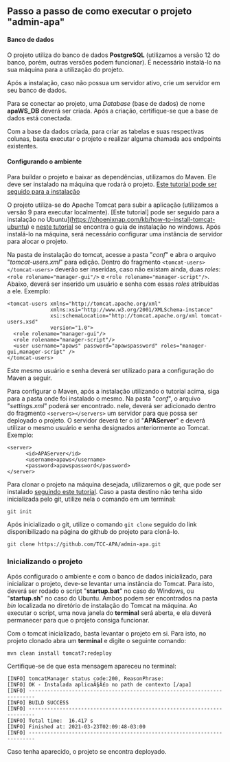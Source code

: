 ## Passo a passo de como executar o projeto "admin-apa"

#### Banco de dados

O projeto utiliza do banco de dados **PostgreSQL** (utilizamos a versão 12 do banco, porém, outras versões podem funcionar). É necessário instalá-lo na sua máquina para a utilização do projeto.

Após a instalação, caso não possua um servidor ativo, crie um servidor em seu banco de dados.

Para se conectar ao projeto, uma *Database* (base de dados) de nome **apaWS_DB** deverá ser criada. Após a criação, certifique-se que a base de dados está conectada.

Com a base da dados criada, para criar as tabelas e suas respectivas colunas, basta executar o projeto e realizar alguma chamada aos endpoints existentes.

#### Configurando o ambiente

Para buildar o projeto e baixar as dependências, utilizamos do Maven. Ele deve ser instalado na máquina que rodará o projeto. [Este tutorial pode ser seguido para a instalação](https://maven.apache.org/install.html)

O projeto utiliza-se do Apache Tomcat para subir a aplicação (utilizamos a versão 9 para executar localmente). [Este tutorial] pode ser seguido para a instalação no Ubuntu](https://phoenixnap.com/kb/how-to-install-tomcat-ubuntu) e [neste tutorial](https://www.liquidweb.com/kb/installing-tomcat-9-on-windows/) se encontra o guia de instalação no windows. Após instalá-lo na máquina, será necessário configurar uma instância de servidor para alocar o projeto. 

Na pasta de instalação do tomcat, acesse a pasta "*conf*" e abra o arquivo "*tomcat-users.xml*" para edição. Dentro do fragmento `<tomcat-users></tomcat-users>` deverão ser inseridas, caso não existam ainda, duas *roles*: 
`<role rolename="manager-gui"/>` e  `<role rolename="manager-script"/>`. Abaixo, deverá ser inserido um usuário e senha com essas *roles* atribuídas a ele. Exemplo:

```
<tomcat-users xmlns="http://tomcat.apache.org/xml"
              xmlns:xsi="http://www.w3.org/2001/XMLSchema-instance"
              xsi:schemaLocation="http://tomcat.apache.org/xml tomcat-users.xsd"
              version="1.0">
  <role rolename="manager-gui"/>
  <role rolename="manager-script"/>
  <user username="apaws" password="apawspassword" roles="manager-gui,manager-script" />
</tomcat-users>
```
Este mesmo usuário e senha deverá ser utilizado para a configuração do Maven a seguir.

Para configurar o Maven, após a instalação utilizando o tutorial acima, siga para a pasta onde foi instalado o mesmo. Na pasta "*conf*", o arquivo "*settings.xml*" poderá ser encontrado. nele, deverá ser adicionado dentro do fragmento `<servers></servers>` um servidor para que possa ser deployado o projeto. O servidor deverá ter o id "**APAServer**" e deverá utilizar o mesmo usuário e senha designados anteriormente ao Tomcat. Exemplo: 
```
<server>
      <id>APAServer</id>
      <username>apaws</username>
      <password>apawspassword</password>
</server>
```

Para clonar o projeto na máquina desejada, utilizaremos o git, que pode ser instalado [seguindo este tutorial](https://git-scm.com/book/pt-br/v2/Come%C3%A7ando-Instalando-o-Git). Caso a pasta destino não tenha sido inicializada pelo git, utilize nela o comando em um terminal:

`git init`

Após inicializado o git, utilize o comando `git clone` seguido do link disponibilizado na página do github do projeto para cloná-lo.

`git clone https://github.com/TCC-APA/admin-apa.git`

### Inicializando o projeto

Após configurado o ambiente e com o banco de dados inicializado, para inicializar o projeto, deve-se levantar uma instância do Tomcat. Para isto, deverá ser rodado o script "**startup.bat**" no caso do Windows, ou "**startup.sh**" no caso do Ubuntu. Ambos podem ser encontrados na pasta *bin* localizada no diretório de instalação do Tomcat na máquina. Ao executar o script, uma nova janela do **terminal** será aberta, e ela deverá permanecer para que o projeto consiga funcionar. 

Com o tomcat inicializado, basta levantar o projeto em si. Para isto, no projeto clonado abra um **terminal** e digite o seguinte comando:

`mvn clean install tomcat7:redeploy`

Certifique-se de que esta mensagem apareceu no terminal: 

```
[INFO] tomcatManager status code:200, ReasonPhrase:
[INFO] OK - Instalada aplicaÃ§Ã£o no path de contexto [/apa]
[INFO] ------------------------------------------------------------------------
[INFO] BUILD SUCCESS
[INFO] ------------------------------------------------------------------------
[INFO] Total time:  16.417 s
[INFO] Finished at: 2021-03-23T02:09:48-03:00
[INFO] ------------------------------------------------------------------------
```

Caso tenha aparecido, o projeto se encontra deployado.
